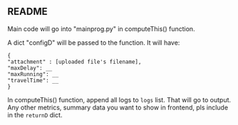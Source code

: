 ## README

Main code will go into "mainprog.py" in computeThis() function.

A dict "configD" will be passed to the function. It will have:
```
{
"attachment" : [uploaded file's filename],
"maxDelay": __
"maxRunning": __
"travelTime": __
}
```

In computeThis() function, append all logs to `logs` list. That will go to output. Any other metrics, summary data you want to show in frontend, pls include in the `returnD` dict.
